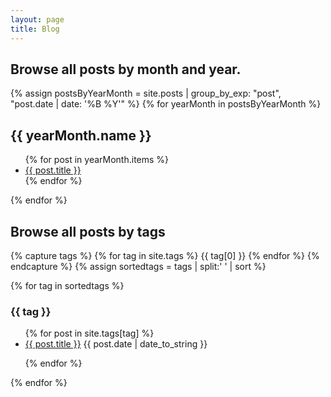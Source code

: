 ```yaml
---
layout: page
title: Blog
---
```

	
<h2>Browse all posts by month and year.</h2>

{% assign postsByYearMonth = site.posts | group_by_exp: "post", "post.date | date: '%B %Y'" %}
{% for yearMonth in postsByYearMonth %}
  <h2>{{ yearMonth.name }}</h2>
  <ul>
    {% for post in yearMonth.items %}
      <li><a href="{{ post.url }}">{{ post.title }}</a></li>
    {% endfor %}
  </ul>
{% endfor %}

<h2>Browse all posts by tags</h2>

{% capture tags %}
  {% for tag in site.tags %}
    {{ tag[0] }}
  {% endfor %}
{% endcapture %}
{% assign sortedtags = tags | split:' ' | sort %}

{% for tag in sortedtags %}
  <h3 id="{{ tag }}">{{ tag }}</h3>
  <ul>
  {% for post in site.tags[tag] %}
  <li><a href="{{ post.url }}">{{ post.title }}</a>
    <span class="post-date">{{ post.date | date_to_string }}</span>
  </li>
  
  {% endfor %}
  </ul>
{% endfor %}
